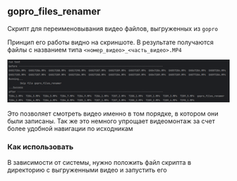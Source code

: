 ## gopro_files_renamer

Скрипт для переименовывания видео файлов, выгруженных из `gopro`

Принцип его работы видно на скриншоте. 
В результате получаются файлы с названием типа `<номер_видео>_<часть_видео>.MP4`

![img.png](img.png)

Это позволяет смотреть видео именно в том порядке, в котором они были записаны. 
Так же это немного упрощает видеомонтаж за счет более удобной навигации по исходникам

### Как использовать

В зависимости от системы, нужно положить файл скрипта в директорию с выгруженными видео и запустить его